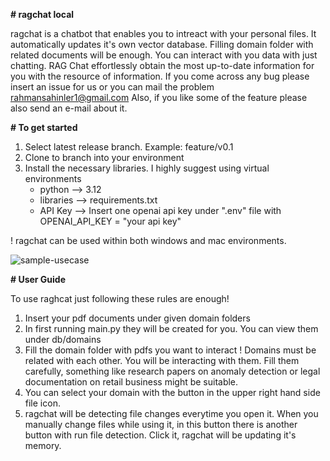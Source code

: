 **# ragchat local**

ragchat is a chatbot that enables you to intreact with your personal files. 
It automatically updates it's own vector database. Filling domain folder with related documents will be enough.
You can interact with you data with just chatting. RAG Chat effortlessly obtain the most up-to-date information for you with the resource of information.
If you come across any bug please insert an issue for us or you can mail the problem rahmansahinler1@gmail.com
Also, if you like some of the feature please also send an e-mail about it.

**# To get started**
1) Select latest release branch. Example: feature/v0.1
2) Clone to branch into your environment
3) Install the necessary libraries. I highly suggest using virtual environments
	- python --> 3.12
	- libraries --> requirements.txt
	- API Key --> Insert one openai api key under ".env" file with OPENAI_API_KEY = "your api key"

! ragchat can be used within both windows and mac environments.

![sample-usecase](https://github.com/user-attachments/assets/071a8e4b-2479-4376-bb5c-a8d1d91be4d4)

**# User Guide**

To use raghcat just following these rules are enough!

1) Insert your pdf documents under given domain folders
2) In first running main.py they will be created for you. You can view them under db/domains
3) Fill the domain folder with pdfs you want to interact
! Domains must be related with each other. You will be interacting with them. Fill them carefully, something like research papers on anomaly detection or legal documentation on retail business might be suitable.
4) You can select your domain with the button in the upper right hand side file icon.
5) ragchat will be detecting file changes everytime you open it. When you manually change files while using it, in this button there is another button with run file detection. Click it, ragchat will be updating it's memory.
